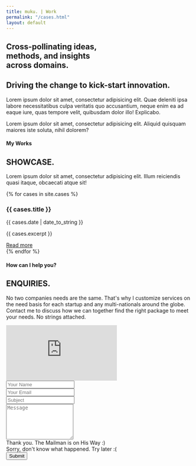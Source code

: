 ```yaml
---
title: muku. | Work
permalink: "/cases.html"
layout: default
---
```

<!--
=================
Hero Area
================= 
-->
<section class="hero-area header-area">
    <div class="container">
        <div class="row">
            <div class="col-12 title">
                <div class="block text-center">
                    <p><h1>Cross-pollinating ideas, <br> methods, and insights<br> across domains.</h1></p>
                    <span class="borderline"></span>
                </div>
            </div>
        </div>
    </div>
</section> 
<!--
Start About Section
==================================== -->
<section class="about-2 section bg-gray" id="about">
    <div class="container">
        <div class="row">
            <div class="col-12 col-md-5">
                <h2>Driving the change to kick-start innovation.</h2>
            </div>
            <div class="col-12 col-md-7">
                <p>Lorem ipsum dolor sit amet, consectetur adipisicing elit. Quae deleniti ipsa labore necessitatibus culpa veritatis quo accusantium, neque enim ea ad eaque iure, quas tempore velit, quibusdam dolor illo! Explicabo.</p>
                <p>Lorem ipsum dolor sit amet, consectetur adipisicing elit. Aliquid quisquam maiores iste soluta, nihil dolorem?</p>
            </div>
        </div>         
        <!-- End row -->
    </div>     
    <!-- End container -->
</section> 
<!-- End section -->

<!--
=================
Free tools section
================= 
-->
<section class="team section" id="team">
    <div class="container">
        <div class="row">
            <div class="col-md-12">
               <div class="block title">
                    <h4>My Works</h4>
                    <h1>SHOWCASE.</h1>
                    <span class="borderline"></span>
                    <p>Lorem ipsum dolor sit amet, consectetur adipisicing elit. Illum reiciendis quasi itaque, obcaecati atque sit!</p>
                </div>
            </div>
        </div>
        <div class="row">
        {% for cases in site.cases %}
             <!-- case -->
            <div class="col-12 col-md-3 col-sm-6">
                <div class="cases text-center">
                    <div class="case-photo">
                        <!-- case photo -->
                        <img class="img-fluid" src="{{site.url}}/images/case-index/{{ cases.photo-thumb }}.jpg" alt="">
                        <!-- /case photo -->
                    </div>
                    <!-- case name & designation -->
                    <div class="case-content">
                        <h3>{{ cases.title }}</h3>
                        <p>{{ cases.date | date_to_string }}</p>
                        <p>{{ cases.excerpt }}</p>
                    </div>
                    <!-- /case name & designation -->
                    <div class="case-more">
                        <a class="btn btn-main" href="{{ site.baseurl }}{{ cases.permalink }}">Read more</a>
                    </div>
                </div>
            </div>
            <!-- end case -->
        {% endfor %}
        </div>
        <!-- End row -->
    </div>
    <!-- End container -->
</section>


<!--
=================
Contact Section
================= 
-->
<section class="contact-us section bg-gray" id="contact">
  <div class="container mt-3">
    <div class="row">
      <div class="col">
        <div class="title text-center">
          <h4>How can I help you?</h4>
          <h2>ENQUIRIES.</h2>
          <span class="borderline"></span>
          <p>
          No two companies needs are the same. That's why I customize services on the need basis for each startup and any multi-nationals around the globe. Contact me to discuss how we can together find the right package to meet your needs. 
          No strings attached. <br><!-- 
          Do you have a problem you need to define?<br>
          Do you have an idea to take forward? <br>
          Do you need help to rethink your strategy?<br>
          Do you have a problem in taking your product to market?<br> -->
          </p>
        </div>
      </div>
    </div>
    <!-- End row -->

  <!-- Map & Contact Form -->
  <div class="row">
    <div id="map" class="col-12 col-md-6">
      <div class="mapouter">
        <div class="gmap_canvas">
          <iframe id="gmap_canvas" src="https://maps.google.com/maps?q=78%20kavya%20fort%2C%20east%20lokamanya%20street%20rspuram%20coimbatore&t=&z=13&ie=UTF8&iwloc=&output=embed" frameborder="0" scrolling="no" marginheight="0" marginwidth="0"></iframe>
        </div>
      </div>
    </div> 
    <!-- -->
    <div class="col-12 col-md-6 contact-form pt-2">
      <form id="contact-form" method="post" action="https://formspree.io/info@mukundkulur.com" role="form">
          <div class="form-group">
            <input type="text" placeholder="Your Name" class="form-control" name="name" id="name">
          </div>					
          <div class="form-group">
            <input type="email" placeholder="Your Email" class="form-control" name="email" id="email">
          </div>					
          <div class="form-group">
            <input type="text" placeholder="Subject" class="form-control" name="subject" id="subject">
          </div>
          <div class="form-group pt-4">
            <textarea rows="6" placeholder="Message" class="form-control" name="message" id="message"></textarea>	
          </div>					
          <div id="success" class="success">
            Thank you. The Mailman is on His Way :)
          </div>					
          <div id="error" class="error">
            Sorry, don't know what happened. Try later :(
          </div>					
          <div id="cf-submit" class="pt-1">
            <input type="submit" id="contact-submit" class="btn btn-transparent" value="Submit">
          </div>											
        </form>
    </div>
  </div>
</div>  
</section>
 <!-- end row -->
<!-- / End Contact Details -->
<!-- end container -->
<!-- end section -->